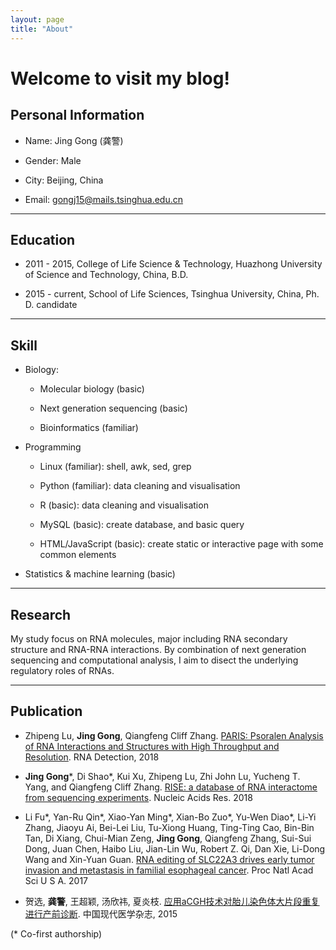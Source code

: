 ```yaml
---
layout: page
title: "About"
---
```


Welcome to visit my blog!
=========================

Personal Information
------
* Name: Jing Gong (龚警)  

* Gender: Male
  
* City: Beijing, China  

* Email: [gongj15@mails.tsinghua.edu.cn](mailto:gongj15@mails.tsinghua.edu.cn) 

---------------


Education
---------
* 2011 - 2015,   College of Life Science & Technology, Huazhong University of Science and Technology, China, B.D.

* 2015 - current,    School of Life Sciences, Tsinghua University, China, Ph. D. candidate


---------------


Skill
---------
* Biology:

  - Molecular biology (basic)
  
  - Next generation sequencing (basic)

  - Bioinformatics (familiar)
  

* Programming

  - Linux (familiar): shell, awk, sed, grep  

  - Python (familiar): data cleaning and visualisation

  - R (basic): data cleaning and visualisation
  
  - MySQL (basic): create database, and basic query
  
  - HTML/JavaScript (basic): create static or interactive page with some common elements


* Statistics & machine learning (basic)

  

---------------

Research 
-------
My study focus on RNA molecules, major including RNA secondary structure and RNA-RNA interactions. By combination of next generation sequencing and computational analysis, I aim to disect the underlying regulatory roles of RNAs.


---------------


Publication
-----------

* Zhipeng Lu, **Jing Gong**, Qiangfeng Cliff Zhang. [PARIS: Psoralen Analysis of RNA Interactions and Structures with High Throughput and Resolution](https://link.springer.com/protocol/10.1007/978-1-4939-7213-5_4). RNA Detection, 2018

* **Jing Gong**\*, Di Shao\*, Kui Xu, Zhipeng Lu, Zhi John Lu, Yucheng T. Yang, and Qiangfeng Cliff Zhang. [RISE: a database of RNA interactome from sequencing experiments](https://www.ncbi.nlm.nih.gov/pubmed/29040625). Nucleic Acids Res. 2018

* Li Fu\*, Yan-Ru Qin\*, Xiao-Yan Ming\*, Xian-Bo Zuo\*, Yu-Wen Diao\*, Li-Yi Zhang, Jiaoyu Ai, Bei-Lei Liu, Tu-Xiong Huang, Ting-Ting Cao, Bin-Bin Tan, Di Xiang, Chui-Mian Zeng, **Jing Gong**, Qiangfeng Zhang, Sui-Sui Dong, Juan Chen, Haibo Liu, Jian-Lin Wu, Robert Z. Qi, Dan Xie, Li-Dong Wang and Xin-Yuan Guan. [RNA editing of SLC22A3 drives early tumor invasion and metastasis in familial esophageal cancer](https://www.ncbi.nlm.nih.gov/pubmed/28533408). Proc Natl Acad Sci U S A. 2017

* 贺选, **龚警**, 王超颖, 汤欣祎, 夏炎枝. [应用aCGH技术对胎儿染色体大片段重复进行产前诊断](http://www.cnki.com.cn/Article/CJFDTOTAL-ZXDY201508008.htm). 中国现代医学杂志, 2015

(* Co-first authorship)
